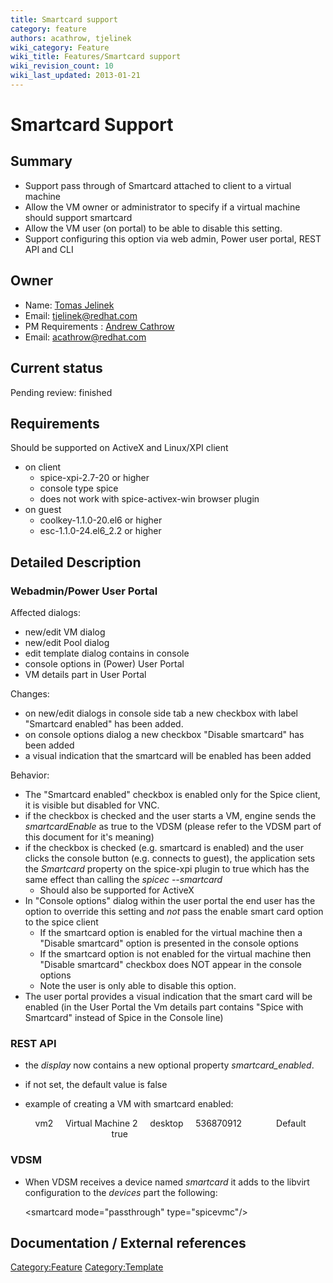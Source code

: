 ```yaml
---
title: Smartcard support
category: feature
authors: acathrow, tjelinek
wiki_category: Feature
wiki_title: Features/Smartcard support
wiki_revision_count: 10
wiki_last_updated: 2013-01-21
---
```


# Smartcard Support

## Summary

*   Support pass through of Smartcard attached to client to a virtual machine
*   Allow the VM owner or administrator to specify if a virtual machine should support smartcard
*   Allow the VM user (on portal) to be able to disable this setting.
*   Support configuring this option via web admin, Power user portal, REST API and CLI

## Owner

*   Name: [Tomas Jelinek](User:TJelinek)
*   Email: <tjelinek@redhat.com>
*   PM Requirements : [Andrew Cathrow](User:ACathrow)
*   Email: <acathrow@redhat.com>

## Current status

Pending review: finished

## Requirements

Should be supported on ActiveX and Linux/XPI client

*   on client
    -   spice-xpi-2.7-20 or higher
    -   console type spice
    -   does not work with spice-activex-win browser plugin
*   on guest
    -   coolkey-1.1.0-20.el6 or higher
    -   esc-1.1.0-24.el6_2.2 or higher

## Detailed Description

### Webadmin/Power User Portal

Affected dialogs:

*   new/edit VM dialog
*   new/edit Pool dialog
*   edit template dialog contains in console
*   console options in (Power) User Portal
*   VM details part in User Portal

Changes:

*   on new/edit dialogs in console side tab a new checkbox with label "Smartcard enabled" has been added.
*   on console options dialog a new checkbox "Disable smartcard" has been added
*   a visual indication that the smartcard will be enabled has been added

Behavior:

*   The "Smartcard enabled" checkbox is enabled only for the Spice client, it is visible but disabled for VNC.
*   if the checkbox is checked and the user starts a VM, engine sends the *smartcardEnable* as true to the VDSM (please refer to the VDSM part of this document for it's meaning)
*   if the checkbox is checked (e.g. smartcard is enabled) and the user clicks the console button (e.g. connects to guest), the application sets the *Smartcard* property on the spice-xpi plugin to true which has the same effect than calling the *spicec --smartcard*
    -   Should also be supported for ActiveX
*   In "Console options" dialog within the user portal the end user has the option to override this setting and _not_ pass the enable smart card option to the spice client
    -   If the smartcard option is enabled for the virtual machine then a "Disable smartcard" option is presented in the console options
    -   If the smartcard option is not enabled for the virtual machine then "Disable smartcard" checkbox does NOT appear in the console options
    -   Note the user is only able to disable this option.
*   The user portal provides a visual indication that the smart card will be enabled (in the User Portal the Vm details part contains "Spice with Smartcard" instead of Spice in the Console line)

### REST API

*   the *display* now contains a new optional property *smartcard_enabled*.
*   if not set, the default value is false
*   example of creating a VM with smartcard enabled:

      <vm>
          <name>vm2</name>
          <description>Virtual Machine 2</description>
          <type>desktop</type>
          <memory>536870912</memory>
          <cluster>
              <name>Default</name>
          </cluster>
          <template>
              <name>Blank</name>
          </template>
          <os>
            <boot dev="hd"/>
          </os>
          <display>
              <smartcard_enabled>true</smartcard_enabled>
          </display>
      </vm>
       

### VDSM

*   When VDSM receives a device named *smartcard* it adds to the libvirt configuration to the *devices* part the following:

      <smartcard mode="passthrough" type="spicevmc"/>
       

## Documentation / External references

<Category:Feature> <Category:Template>
